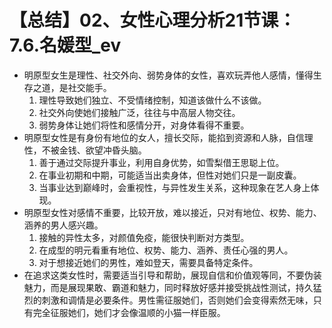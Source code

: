 # 【总结】02、女性心理分析21节课：7.6.名媛型_ev

-   明原型女生是理性、社交外向、弱势身体的女性，喜欢玩弄他人感情，懂得生存之道，是社交能手。
    1.  理性导致她们独立、不受情绪控制，知道该做什么不该做。
    2.  社交外向使她们接触广泛，往往与中高层人物交往。
    3.  弱势身体让她们将性和感情分开，对身体看得不重要。
-   明原型女性是有身份有地位的女人，擅长交际，能掐到资源和人脉，自信理性，不被金钱、欲望冲昏头脑。
    1.  善于通过交际提升事业，利用自身优势，如雪梨借王思聪上位。
    2.  在事业初期和中期，可能适当出卖身体，但性对她们只是一副皮囊。
    3.  当事业达到巅峰时，会重视性，与异性发生关系，这种现象在艺人身上体现。
-   明原型女性对感情不重要，比较开放，难以接近，只对有地位、权势、能力、涵养的男人感兴趣。
    1.  接触的异性太多，对颜值免疫，能很快判断对方类型。
    2.  在成型的明元看重有地位、权势、能力、涵养、责任心强的男人。
    3.  对于想接近她们的男性，难如登天，需要具备特定条件。
-   在追求这类女性时，需要适当引导和帮助，展现自信和价值观等同，不要伪装魅力，而是展现果敢、霸道和魅力，同时释放好感并接受挑战性测试，持久猛烈的刺激和调情是必要条件。男性需征服她们，否则她们会变得索然无味，只有完全征服她们，她们才会像温顺的小猫一样臣服。